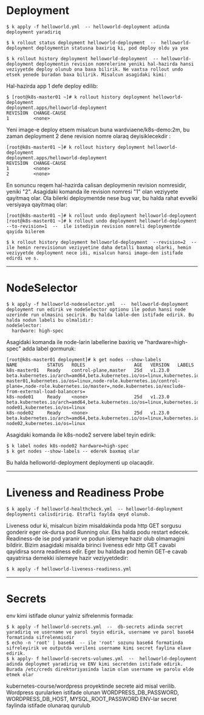 # Deployment
```
$ k apply -f helloworld.yml  -- helloworld-deployment adinda deployment yaradiriq

$ k rollout status deployment helloworld-deployment  --  helloworld-deployment deploymentin statusna baxiriq ki, pod deploy oldu ya yox

$ k rollout history deployment helloworld-deployment  -- helloworld-deployment deploymentin revision nomrelerine yeniki hal-hazirda hansi veziyyetde deploy olunub ona baxa bilirik. Ne vaxtsa rollout undo etsek yenede buradan baxa bilirik. Misalcun asagidaki kimi:
```
Hal-hazirda app 1 defe deploy edilib:
```
$ [root@k8s-master01 ~]# k rollout history deployment helloworld-deployment
deployment.apps/helloworld-deployment
REVISION  CHANGE-CAUSE
1         <none>
```
Yeni image-e deploy etsem misalcun buna wardviaene/k8s-demo:2m, bu zaman deployment 2 dene revision nomre olaraq deyisiklecekdir :
```
[root@k8s-master01 ~]# k rollout history deployment helloworld-deployment
deployment.apps/helloworld-deployment
REVISION  CHANGE-CAUSE
1         <none>
2         <none>
```
En sonuncu reqem hal-hazirda calisan deploymenin revision nomresidir, yeniki "2". Asagidaki komanda ile revision nomresi "1" olan veziyyete qayitmaq olar. Ola bilerki deploymentde nese bug var, bu halda rahat evvelki versiyaya qayitmaq olar:
```
[root@k8s-master01 ~]# k rollout undo deployment helloworld-deployment
[root@k8s-master01 ~]# k rollout undo deployment helloworld-deployment --to-revision=1  --  ile istediyim revision nomreli deploymentde qayida bilerem
```
```
$ k rollout history deployment helloworld-deployment  --revision=2  --  ile hemin rerevisionun veziyyetine daha detalli baxmaq olarki, hemin veziyyetde deployment nece idi, misalcun hansi image-den istifade edirdi ve s.
```
---

# NodeSelector
```
$ k apply -f helloworld-nodeselector.yml  --  helloworld-deployment deployment run edirik ve nodeSelector optionu ile podun hansi node uzerinde run olmasini secirik. Bu halda lable-den istifade edirik. Bu halda nodun labeli bu olmalidir:
nodeSelector:
  hardware: high-spec
```
Asagidaki komanda ile node-larin labellerine baxiriq ve "hardware=high-spec" adda label gormuruk:
```
[root@k8s-master01 deployment]# k get nodes --show-labels 
NAME           STATUS   ROLES                  AGE   VERSION   LABELS
k8s-master01   Ready    control-plane,master   25d   v1.23.0   beta.kubernetes.io/arch=amd64,beta.kubernetes.io/os=linux,kubernetes.io/arch=amd64,kubernetes.io/hostname=k8s-master01,kubernetes.io/os=linux,node-role.kubernetes.io/control-plane=,node-role.kubernetes.io/master=,node.kubernetes.io/exclude-from-external-load-balancers=
k8s-node01     Ready    <none>                 25d   v1.23.0   beta.kubernetes.io/arch=amd64,beta.kubernetes.io/os=linux,kubernetes.io/arch=amd64,kubernetes.io/hostname=k8s-node01,kubernetes.io/os=linux
k8s-node02     Ready    <none>                 25d   v1.23.0   beta.kubernetes.io/arch=amd64,beta.kubernetes.io/os=linux,kubernetes.io/arch=amd64,kubernetes.io/hostname=k8s-node02,kubernetes.io/os=linux
```
Asagidaki komanda ile k8s-node2 servere label teyin edirik:
```
$ k label nodes k8s-node02 hardware=high-spec
$ k get nodes --show-labels -- ederek baxmaq olar
```
Bu  halda helloworld-deployment deploymenti up olacaqdir.

---

# Liveness and Readiness Probe
```
$ k apply -f helloworld-healthcheck.yml  -- helloworld-deployment deploymenti calisdiririq. Etrafli faylda qeyd olunub.
```
Liveness odur ki, misalcun bizim misaldakinda poda http GET sorgusu gonderir eger ok-dursa pod Running olur. Eks halda podu restart edecek.
Readiness-de ise pod yaranir ve podun islemeye hazir olub olmamagini bildirir. Bizim asagidaki misalda birinci liveness edir http GET cavabi qayidirsa sonra readiness edir. Eger bu haldada pod hemin GET-e cavab qayatrirsa demekki islemeye hazir veziyyetdedir:
```
$ k apply -f helloworld-liveness-readiness.yml
```
---

# Secrets

env kimi istifade olunur yalniz sifrelenmis formada:
```
$ k apply -f helloworld-secrets.yml  --  db-secrets adinda secret yaradiriq ve username ve parol teyin edirik, username ve parol base64 formatinda sifrelenmisdir
$ echo -n 'root' | base64  -- ile 'root' sozunu base64 formatinda sifreleyirik ve outputda verileni username kimi secret faylina elave edirik.
$ k apply- f helloworld-secrets-volumes.yml  --  helloworld-deployment adinda deploymet yaradiriq ve ENV kimi secretden istifade edirik. Burada /etc/creds direktoriyasinda lazim olan username ve parolu elde etmek olar
```
kubernetes-course/wordpress proyektinde secrete aid misal verilib. Wordpress qurularken istifade olunan WORDPRESS_DB_PASSWORD, WORDPRESS_DB_HOST, MYSQL_ROOT_PASSWORD ENV-lar secret faylinda istifade olunaraq qurulub
